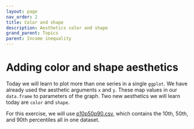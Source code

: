 ```yaml
---
layout: page
nav_order: 2
title: Color and shape
description: Aesthetics color and shape
grand_parent: Topics
parent: Income inequality
---
```


# Adding color and shape aesthetics

Today we will learn to plot more than one series in a single `ggplot`. We have already used the aesthetic arguments `x` and `y`. These map values in our `data.frame` to parameters of the graph. Two new aesthetics we will learn today are `color` and `shape`.

For this exercise, we will use [p10p50p90.csv](../assets/data/p10p50p90.csv), which contains the 10th, 50th, and 90th percentiles all in one dataset.